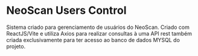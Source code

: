 # NeoScan Users Control


Sistema criado para gerenciamento de usuários do NeoScan.
Criado com ReactJS/Vite e utiliza Axios para realizar consultas à uma API rest também criada exclusivamente para ter acesso ao banco de dados MYSQL do projeto.